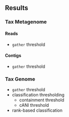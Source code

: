 ## Results

### Tax Metagenome

#### Reads

- `gather` threshold


#### Contigs

- `gather` threshold


### Tax Genome

- `gather` threshold
- classification thresholding
    - containment threshold
    - cANI threshold
- rank-based classification 
